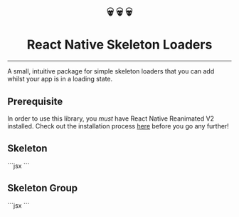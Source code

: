 <h1 align="center">
💀 💀 💀
</h1>
<h1 align="center">
React Native Skeleton Loaders
</h1>

---

A small, intuitive package for simple skeleton loaders that you can add whilst your app is in a loading state.

## Prerequisite

In order to use this library, you _must_ have React Native Reanimated V2 installed. Check out the installation process [here](https://docs.swmansion.com/react-native-reanimated/docs/fundamentals/installation) before you go any further!

<h2>Skeleton</h2>
```jsx
<Skeleton w={200} h={50} bR={10} />
```

<h2>Skeleton Group</h2>
```jsx
<SkeletonGroup numberOfItems={4}>
  <Skeleton w={20} h={50} />
</SkeletonGroup>
```
